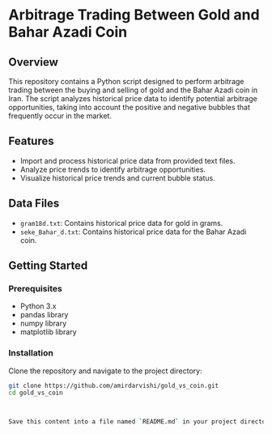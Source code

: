 # Arbitrage Trading Between Gold and Bahar Azadi Coin

## Overview
This repository contains a Python script designed to perform arbitrage trading between the buying and selling of gold and the Bahar Azadi coin in Iran. The script analyzes historical price data to identify potential arbitrage opportunities, taking into account the positive and negative bubbles that frequently occur in the market.

## Features
- Import and process historical price data from provided text files.
- Analyze price trends to identify arbitrage opportunities.
- Visualize historical price trends and current bubble status.


## Data Files
- `gram18d.txt`: Contains historical price data for gold in grams.
- `seke_Bahar_d.txt`: Contains historical price data for the Bahar Azadi coin.

## Getting Started

### Prerequisites
- Python 3.x
- pandas library
- numpy library
- matplotlib library



### Installation
Clone the repository and navigate to the project directory:
```sh
git clone https://github.com/amirdarvishi/gold_vs_coin.git
cd gold_vs_coin



Save this content into a file named `README.md` in your project directory. Make sure the image file `Coin bubble chart.jpg` is placed correctly in the root directory of your repository.

